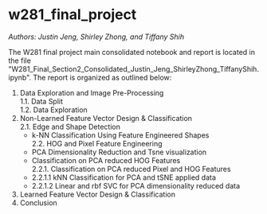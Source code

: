 # w281_final_project
_Authors: Justin Jeng, Shirley Zhong, and Tiffany Shih_

The W281 final project main consolidated notebook and report is located in the file "W281_Final_Section2_Consolidated_Justin_Jeng_ShirleyZhong_TiffanyShih.ipynb". The report is organized as outlined below:

1. Data Exploration and Image Pre-Processing <br/>
   1.1. Data Split <br/>
   1.2. Data Exploration <br/>
2. Non-Learned Feature Vector Design & Classification <br/>
   2.1. Edge and Shape Detection <br/>
      * k-NN Classification Using Feature Engineered Shapes <br/>
   2.2. HOG and Pixel Feature Engineering <br/>
      * PCA Dimensionality Reduction and Tsne visualization <br/>
      * Classification on PCA reduced HOG Features <br/>
      2.2.1. Classification on PCA reduced Pixel and HOG Features <br/>
      * 2.2.1.1 kNN Classification for PCA and tSNE applied data <br/>
      * 2.2.1.2 Linear and rbf SVC for PCA dimensionality reduced data <br/>
3. Learned Feature Vector Design & Classification <br/>
4. Conclusion <br/>
